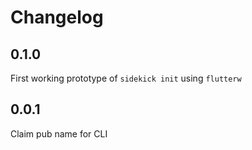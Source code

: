 # Changelog

## 0.1.0

First working prototype of `sidekick init` using `flutterw`

## 0.0.1

Claim pub name for CLI
